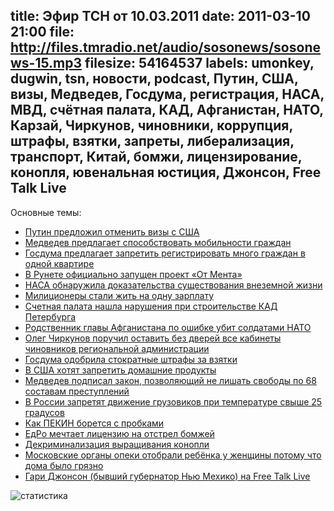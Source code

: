 title: Эфир ТСН от 10.03.2011
date: 2011-03-10 21:00
file: http://files.tmradio.net/audio/sosonews/sosonews-15.mp3
filesize: 54164537
labels: umonkey, dugwin, tsn, новости, podcast, Путин, США, визы, Медведев, Госдума, регистрация, НАСА, МВД, счётная палата, КАД, Афганистан, НАТО, Карзай, Чиркунов, чиновники, коррупция, штрафы, взятки, запреты, либерализация, транспорт, Китай, бомжи, лицензирование, конопля, ювенальная юстиция, Джонсон, Free Talk Live
---
Основные темы:

<ul>
<li><a href="http://www.utro.ru/articles/2011/03/10/961257.shtml">Путин предложил отменить визы с США</a></li>
<li><a href="http://rian.ru/society/20110301/340763764.html">Медведев предлагает способствовать мобильности граждан</a></li>
<li><a href="http://realty.lenta.ru/news/2011/01/31/project/">Госдума предлагает запретить регистрировать много граждан в одной квартире</a></li>
<li><a href="http://welgar.livejournal.com/570807.html">В Рунете официально запущен проект «От Мента»</a></li>
<li><a href="http://www.news2day.ru/8/1341.html">НАСА обнаружила доказательства существования внеземной жизни</a></li>
<li><a href="http://top.rbc.ru/society/09/03/2011/555958.shtml?print">Милиционеры стали жить на одну зарплату</a></li>
<li><a href="http://www.baltinfo.ru/2011/03/10/Schetnaya-palata-nashla-narusheniya-pri-stroitelstve-KAD-Peterburga-192329">Счетная палата нашла нарушения при строительстве КАД Петербурга</a></li>
<li><a href="http://www.rian.ru/incidents/20110310/344542098-print.html">Родственник главы Афганистана по ошибке убит солдатами НАТО</a></li>
<li><a href="http://vz.ru/news/2011/3/10/474607.html">Олег Чиркунов поручил оставить без дверей все кабинеты чиновников региональной администрации</a></li>
<li><a href="http://lenta.ru/news/2011/03/09/stokrat/">Госдума одобрила стократные штрафы за взятки</a></li>
<li><a href="http://www.suite101.com/content/s510-food-safety-act-approved-headed-to-obama-a323808">В США хотят запретить домашние продукты</a></li>
<li><a href="http://interfax.ru/news.asp?id=180284">Медведев подписал закон, позволяющий не лишать свободы по 68 составам преступлений</a></li>
<li><a href="http://www.radiomayak.ru/doc.html?id=226737">В России запретят движение грузовиков при температуре свыше 25 градусов</a></li>
<li><a href="http://www.gazeta.ru/auto/2010/12/28_a_3479938.shtml">Как ПЕКИН борется с пробками</a></li>
<li><a href="http://www.nr2.ru/moskow/321870.html">ЕдРо мечтает лицензию на отстрел бомжей</a></li>
<li><a href="http://www.antisud.com/news/?id=76">Декриминализация выращивания конопли</a></li>
<li><a href="http://rian.ru/society/20110221/336872367.html">Московские органы опеки отобрали ребёнка у женщины потому что дома было грязно</a></li>
<li><a href="http://www.freetalklive.com/guests/gary_johnson">Гари Джонсон (бывший губернатор Нью Мехико) на Free Talk Live</a></li>
</ul>

![статистика](http://files.tmradio.net/audio/sosonews/sosonews-15.png)
